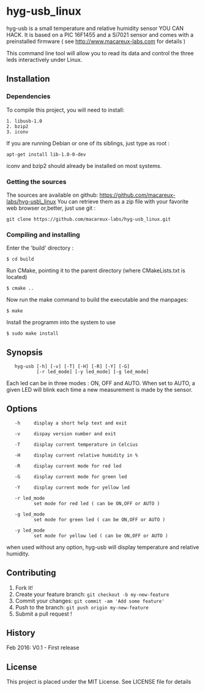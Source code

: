 # hyg-usb_linux

hyg-usb is a small temperature and relative humidity sensor YOU CAN HACK. It is based on a PIC 16F1455
and a Si7021 sensor and comes with a preinstalled firmware ( see http://www.macareux-labs.com for details )

This command line tool will allow you to read its data and control the three leds interactively under Linux.

## Installation

### Dependencies

To compile this project, you will need to install:

	1. libusb-1.0
	2. bzip2
	3. iconv

If you are running Debian or one of its siblings, just type as root :

	apt-get install lib-1.0-0-dev

iconv and bzip2 should already be installed on most systems.

### Getting the sources

The sources are available on github: https://github.com/macareux-labs/hyg-usb\_linux
You can retrieve them as a zip file with your favorite web browser or,better, just use git :

	git clone https://github.com/macareux-labs/hyg-usb_linux.git

### Compiling and installing

Enter the 'build' directory :

	$ cd build

Run CMake, pointing it to the parent directory (where CMakeLists.txt is located)

	$ cmake ..

Now run the make command to build the executable and the manpages:

	$ make

Install the programm into the system to use

	$ sudo make install

## Synopsis

       hyg-usb [-h] [-v] [-T] [-H] [-R] [-Y] [-G]
               [-r led_mode] [-y led_mode] [-g led_mode]

Each led can be in three modes : ON, OFF and AUTO. 
When set to AUTO, a given LED will blink each time a new measurement is made by the sensor.


## Options

       -h     display a short help text and exit

       -v     dispay version number and exit

       -T     display current temperature in Celcius

       -H     display current relative humidity in %

       -R     display current mode for red led

       -G     display current mode for green led

       -Y     display current mode for yellow led

       -r led_mode
              set mode for red led ( can be ON,OFF or AUTO )

       -g led_mode
              set mode for green led ( can be ON,OFF or AUTO )

       -y led_mode
              set mode for yellow led ( can be ON,OFF or AUTO )


when used without any option, hyg-usb will display temperature and relative humidity.
														       

## Contributing

1. Fork it!
2. Create your feature branch: `git checkout -b my-new-feature`
3. Commit your changes: `git commit -am 'Add some feature'`
4. Push to the branch: `git push origin my-new-feature`
5. Submit a pull request !

## History

Feb 2016: V0.1 - First release

## License

This project is placed under the MIT License. See LICENSE file for details

